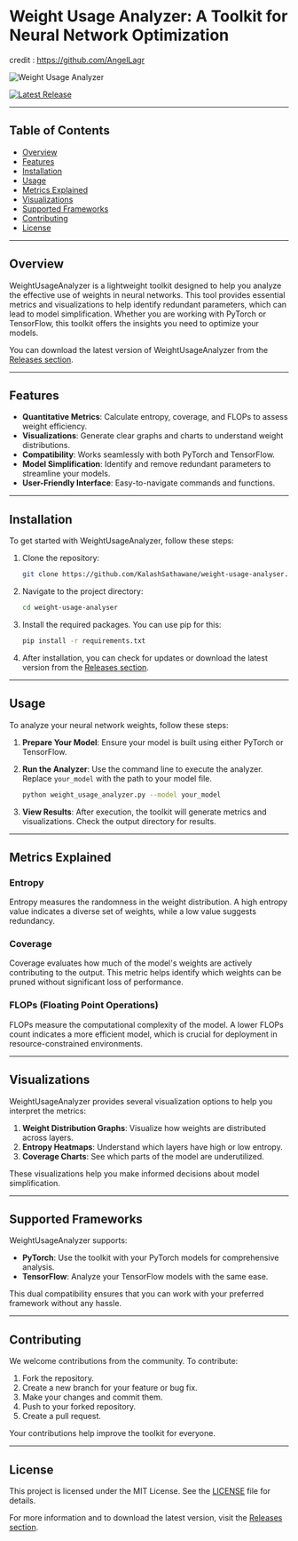# Weight Usage Analyzer: A Toolkit for Neural Network Optimization
credit : https://github.com/AngelLagr

![Weight Usage Analyzer](https://img.shields.io/badge/Weight%20Usage%20Analyzer-Toolkit-blue)

[![Latest Release](https://img.shields.io/github/v/release/KalashSathawane/weight-usage-analyser)](https://github.com/KalashSathawane/weight-usage-analyser/releases)

---

## Table of Contents

- [Overview](#overview)
- [Features](#features)
- [Installation](#installation)
- [Usage](#usage)
- [Metrics Explained](#metrics-explained)
- [Visualizations](#visualizations)
- [Supported Frameworks](#supported-frameworks)
- [Contributing](#contributing)
- [License](#license)

---

## Overview

WeightUsageAnalyzer is a lightweight toolkit designed to help you analyze the effective use of weights in neural networks. This tool provides essential metrics and visualizations to help identify redundant parameters, which can lead to model simplification. Whether you are working with PyTorch or TensorFlow, this toolkit offers the insights you need to optimize your models.

You can download the latest version of WeightUsageAnalyzer from the [Releases section](https://github.com/KalashSathawane/weight-usage-analyser/releases).

---

## Features

- **Quantitative Metrics**: Calculate entropy, coverage, and FLOPs to assess weight efficiency.
- **Visualizations**: Generate clear graphs and charts to understand weight distributions.
- **Compatibility**: Works seamlessly with both PyTorch and TensorFlow.
- **Model Simplification**: Identify and remove redundant parameters to streamline your models.
- **User-Friendly Interface**: Easy-to-navigate commands and functions.

---

## Installation

To get started with WeightUsageAnalyzer, follow these steps:

1. Clone the repository:

   ```bash
   git clone https://github.com/KalashSathawane/weight-usage-analyser.git
   ```

2. Navigate to the project directory:

   ```bash
   cd weight-usage-analyser
   ```

3. Install the required packages. You can use pip for this:

   ```bash
   pip install -r requirements.txt
   ```

4. After installation, you can check for updates or download the latest version from the [Releases section](https://github.com/KalashSathawane/weight-usage-analyser/releases).

---

## Usage

To analyze your neural network weights, follow these steps:

1. **Prepare Your Model**: Ensure your model is built using either PyTorch or TensorFlow.

2. **Run the Analyzer**: Use the command line to execute the analyzer. Replace `your_model` with the path to your model file.

   ```bash
   python weight_usage_analyzer.py --model your_model
   ```

3. **View Results**: After execution, the toolkit will generate metrics and visualizations. Check the output directory for results.

---

## Metrics Explained

### Entropy

Entropy measures the randomness in the weight distribution. A high entropy value indicates a diverse set of weights, while a low value suggests redundancy.

### Coverage

Coverage evaluates how much of the model's weights are actively contributing to the output. This metric helps identify which weights can be pruned without significant loss of performance.

### FLOPs (Floating Point Operations)

FLOPs measure the computational complexity of the model. A lower FLOPs count indicates a more efficient model, which is crucial for deployment in resource-constrained environments.

---

## Visualizations

WeightUsageAnalyzer provides several visualization options to help you interpret the metrics:

1. **Weight Distribution Graphs**: Visualize how weights are distributed across layers.
2. **Entropy Heatmaps**: Understand which layers have high or low entropy.
3. **Coverage Charts**: See which parts of the model are underutilized.

These visualizations help you make informed decisions about model simplification.

---

## Supported Frameworks

WeightUsageAnalyzer supports:

- **PyTorch**: Use the toolkit with your PyTorch models for comprehensive analysis.
- **TensorFlow**: Analyze your TensorFlow models with the same ease.

This dual compatibility ensures that you can work with your preferred framework without any hassle.

---

## Contributing

We welcome contributions from the community. To contribute:

1. Fork the repository.
2. Create a new branch for your feature or bug fix.
3. Make your changes and commit them.
4. Push to your forked repository.
5. Create a pull request.

Your contributions help improve the toolkit for everyone.

---

## License

This project is licensed under the MIT License. See the [LICENSE](LICENSE) file for details.

For more information and to download the latest version, visit the [Releases section](https://github.com/KalashSathawane/weight-usage-analyser/releases).
